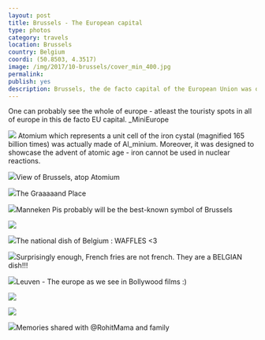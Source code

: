 ```yaml
---
layout: post
title: Brussels - The European capital
type: photos
category: travels
location: Brussels
country: Belgium
coordi: (50.8503, 4.3517)
image: /img/2017/10-brussels/cover_min_400.jpg
permalink: 
publish: yes
description: Brussels, the de facto capital of the European Union was one of the most multilingual cities I have ever witnessed. Most of people spoke all of English, French and Dutch fluently.
---
```

<!-- http://compressjpeg.com -->
<!-- http://compressimage.toolur.com/ 1024, 400-->
<p class="center"><img src="{{site.baseurl}}/img/2017/10-brussels/cover_min.jpg" alt="">One can probably see the whole of europe - atleast the touristy spots in all of europe in this de facto EU capital. _MiniEurope</p>

<p class="center"><img src="{{site.baseurl}}/img/2017/10-brussels/1_min.jpg"> Atomium which represents a unit cell of the iron cystal (magnified 165 billion times) was actually made of Al_minium. Moreover, it was designed to showcase the advent of atomic age - iron cannot be used in nuclear reactions.</p>

<p class="center"><img src="{{site.baseurl}}/img/2017/10-brussels/2_0_min.jpg">View of Brussels, atop Atomium</p>

<p class="center"><img src="{{site.baseurl}}/img/2017/10-brussels/2_min.jpg">The Graaaaand Place</p>

<p class="center"><img src="{{site.baseurl}}/img/2017/10-brussels/3_min.jpg">Manneken Pis probably will be the best-known symbol of Brussels</p>

<p class="center"><img src="{{site.baseurl}}/img/2017/10-brussels/4_min.jpg"></p>

<p class="center"><img src="{{site.baseurl}}/img/2017/10-brussels/5_min.jpg">The national dish of Belgium : WAFFLES <3</p>

<p class="center"><img src="{{site.baseurl}}/img/2017/10-brussels/6_min.jpg">Surprisingly enough, French fries are not french. They are a BELGIAN dish!!!</p>

<p class="center"><img src="{{site.baseurl}}/img/2017/10-brussels/7_min.jpg">Leuven - The europe as we see in Bollywood films :)</p>

<p class="center"><img src="{{site.baseurl}}/img/2017/10-brussels/8_min.jpg"></p>

<p class="center"><img src="{{site.baseurl}}/img/2017/10-brussels/8_0_min.jpg"></p>

<p class="center"><img src="{{site.baseurl}}/img/2017/10-brussels/9_min.jpg">Memories shared with @RohitMama and family</p>